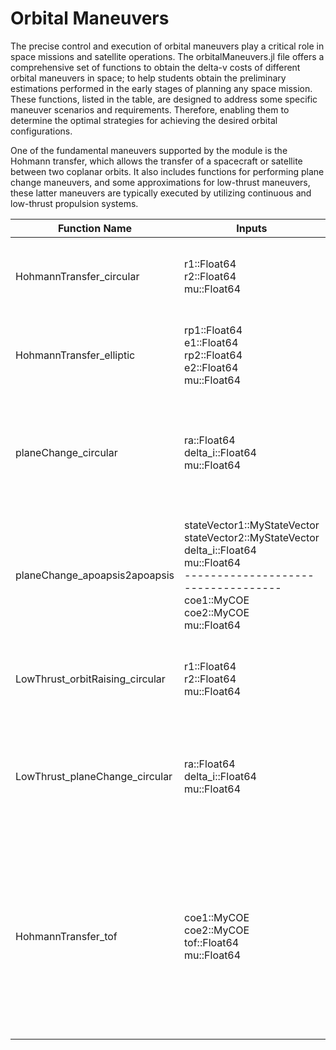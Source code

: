 # Orbital Maneuvers

The precise control and execution of orbital maneuvers play a critical role in space missions and satellite operations. The orbitalManeuvers.jl file offers a comprehensive set of functions to obtain the delta-v costs of different orbital maneuvers in space; to help students obtain the preliminary estimations performed in the early stages of planning any space mission. These functions, listed in the table, are designed to address some specific maneuver scenarios and requirements. Therefore, enabling them to determine the optimal strategies for achieving the desired orbital configurations.

One of the fundamental maneuvers supported by the module is the Hohmann transfer, which allows the transfer of a spacecraft or satellite between two coplanar orbits. It also includes functions for performing plane change maneuvers, and some approximations for low-thrust maneuvers, these latter maneuvers are typically executed by utilizing continuous and low-thrust propulsion systems. 

| Function Name                    | Inputs                                                                                                                                                                                         | Outputs                 | Functionality                                                                                                                                                                                                                 |
|----------------------------------|------------------------------------------------------------------------------------------------------------------------------------------------------------------------------------------------|-------------------------|-------------------------------------------------------------------------------------------------------------------------------------------------------------------------------------------------------------------------------|
| HohmannTransfer_circular         | r1::Float64<br>r2::Float64<br>mu::Float64                                                                                                                                                      | deltaV::Float64         | Hohmann transfer between 2 circular and coplanar orbits                                                                                                                                                                      |
| HohmannTransfer\_elliptic         | rp1::Float64<br>e1::Float64<br>rp2::Float64<br>e2::Float64<br>mu::Float64                                                                                                                      | deltaV::Float64         | Hohmann transfer between 2 elliptic and coplanar orbits                                                                                                                                                                      |
| planeChange\_circular             | ra::Float64<br>delta\_i::Float64<br>mu::Float64                                                                                                                                                | deltaV::Float64         | Obtain the Δv required to perform a Plane Change Maneuver between 2 circular orbits                                                                                                                                          |
| planeChange\_apoapsis2apoapsis    | stateVector1::MyStateVector<br>stateVector2::MyStateVector<br>delta_i::Float64<br>mu::Float64<br>-----------------------------------<br>coe1::MyCOE<br>coe2::MyCOE<br>mu::Float64               | deltaV::Float64         | Obtain the min Δv required to perform a Plane Change Maneuver between 2 elliptical orbits                                                                                                                                    |
| LowThrust\_orbitRaising\_circular   | r1::Float64<br>r2::Float64<br>mu::Float64                                                                                                                                                      | deltaV::Float64         | Low Thrust Orbit Raising between 2 circular and coplanar orbits                                                                                                                                                              |
| LowThrust\_planeChange\_circular    | ra::Float64<br>delta\_i::Float64<br>mu::Float64                                                                                                                                                | deltaV::Float64         | Low Thrust Plane Change Maneuver between two circular orbits with the same radius ($ra$)                                                                                                                                    |
| HohmannTransfer\_tof              | coe1::MyCOE<br>coe2::MyCOE<br>tof::Float64<br>mu::Float64                                                                                                                                      | deltaV::MyVector<br>vT1::MyVector<br>vT2::MyVector           | Given a desired time of flight and the COE of two orbits, calculate the Δv vector and the velocity vectors at the beginning and at the end of the Hohmann transfer.                                                       |
